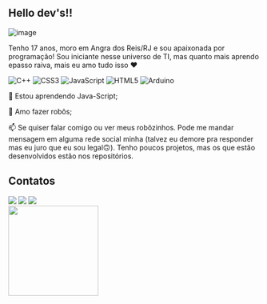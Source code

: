 ## Hello dev's!!

![image](https://github.com/leticia-amorim-barbosa/leticia-amorim-barbosa/assets/167029209/6aa67c04-e528-45ec-af36-13ead598ac4f)


Tenho 17 anos, moro em Angra dos Reis/RJ e sou apaixonada por programação! Sou iniciante nesse universo de TI, mas quanto mais aprendo epasso raiva, mais eu amo tudo isso ❤️

![C++](https://img.shields.io/badge/c++-%2300599C.svg?style=for-the-badge&logo=c%2B%2B&logoColor=white) ![CSS3](https://img.shields.io/badge/css3-%231572B6.svg?style=for-the-badge&logo=css3&logoColor=white) ![JavaScript](https://img.shields.io/badge/javascript-%23323330.svg?style=for-the-badge&logo=javascript&logoColor=%23F7DF1E) ![HTML5](https://img.shields.io/badge/html5-%23E34F26.svg?style=for-the-badge&logo=html5&logoColor=white) ![Arduino](https://img.shields.io/badge/-Arduino-00979D?style=for-the-badge&logo=Arduino&logoColor=white)

📖 Estou aprendendo Java-Script;

🤖 Amo fazer robôs;

📫 Se quiser falar comigo ou ver meus  robôzinhos. Pode me mandar mensagem em alguma rede social minha  (talvez eu demore pra responder mas eu juro que eu sou legal🙃). Tenho poucos projetos, mas os que estão desenvolvidos estão nos repositórios. 


## Contatos 

<div>
<a href="https://instagram.com/https://www.instagram.com/bbyy_leticia?utm_source=ig_web_button_share_sheet&igsh=ZDNlZDc0MzIxNw==" target="_blank"><img loading="lazy" src="https://img.shields.io/badge/-Instagram-%23E4405F?style=for-the-badge&logo=instagram&logoColor=white" target="_blank"></a>
<a href = "mailto:leticiaamorimbarbosa2006@gmail.com"><img loading="lazy" src="https://img.shields.io/badge/Gmail-D14836?style=for-the-badge&logo=gmail&logoColor=white" target="_blank"></a>
<a href="inkedin.com/in/letícia-amorim-barbosa-070354314/"><img loading="lazy" src="https://img.shields.io/badge/-LinkedIn-%230077B5?style=for-the-badge&logo=linkedin&logoColor=white" target="_blank"></a>   
</div>

<div>
<a href="https://github.com/leticia-amorim-barbosa">
<img loading="lazy" height="180em" src="https://github-readme-stats.vercel.app/api/top-langs/?username=leticia-amorim-barbosa&layout=compact&langs_count=7&theme=dracula"/>
</div>
